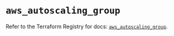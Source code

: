# `aws_autoscaling_group`

Refer to the Terraform Registry for docs: [`aws_autoscaling_group`](https://registry.terraform.io/providers/hashicorp/aws/5.81.0/docs/resources/autoscaling_group).
